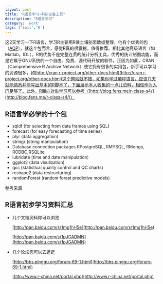 ```yaml
---
layout: post
title: "R语言学习-科研必备工具"
description: "R语言学习"
category: 'work'
tags: ['Soil','R']
---
```


这2天学习一下R语言，学习R主要用R做土壤剖面数据整理，他有个优秀的包（[AQP](http://aqp.r-forge.r-project.org/)），就这个包而言，感觉R真的很震撼，值得推荐。相比其他高级语言（如Matlab，IDL），R的优势不是完整连贯的统计分析工具，优秀的统计制图功能，而是它属于GNU系统的一个自由、免费、源代码开放的软件，正因为如此，CRAN（Comprehensive R Archive Network）使它拥有很多的实用包，新手可以学习的资源很多，如[http://cran.r-project.org/other-docs.html](http://cran.r-project.org/other-docs.html)这个网站就不错，如果你学过编程语言，应该几天就能熟悉并能写出基本的R脚本了，下面展示本人收集的一点儿资料，相信作为入门足够了。此外，R面向对象学习可以参考（[http://blog.fens.me/r-class-s4/](http://blog.fens.me/r-class-s4/)）

<!--more-->

## R语言学必学的十个包 ##



- sqldf (for selecting from data frames using SQL)
- forecast (for easy forecasting of time series)
- plyr (data aggregation)
- stringr (string manipulation)
- Database connection packages RPostgreSQL, RMYSQL, RMongo, RODBC,RSQLite
- lubridate (time and date manipulation)
- ggplot2 (data visulization)
- qcc (statistical quality control and QC charts)
- reshape2 (data restructuring)
- randomForest (random forest predictive models)

[参考来源](http://blog.sina.com.cn/sblog_585d6f200102uzp1.html)

## R语言初步学习资料汇总 ##



- 几个文档资料你可以浏览

    [http://pan.baidu.com/s/1mg1hH5e](http://pan.baidu.com/s/1mg1hH5e)

    [http://pan.baidu.com/s/1pJGADMN](http://pan.baidu.com/s/1pJGADMN)


- 几个论坛您可以去逛逛

    [http://bbs.pinggu.org/forum-69-1.html](http://bbs.pinggu.org/forum-69-1.html)

    [http://www.r-china.net/portal.php](http://www.r-china.net/portal.php)








